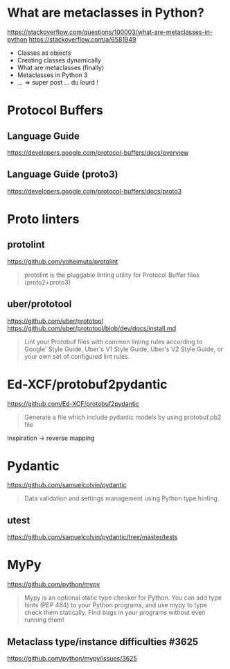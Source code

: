 # What are metaclasses in Python?
https://stackoverflow.com/questions/100003/what-are-metaclasses-in-python
https://stackoverflow.com/a/6581949
- Classes as objects
- Creating classes dynamically
- What are metaclasses (finally)
- Metaclasses in Python 3
- ...
=> super post ... du lourd !

# Protocol Buffers
## Language Guide
https://developers.google.com/protocol-buffers/docs/overview
## Language Guide (proto3)
https://developers.google.com/protocol-buffers/docs/proto3

# Proto linters

## protolint
https://github.com/yoheimuta/protolint
> protolint is the pluggable linting utility for Protocol Buffer files (proto2+proto3)

## uber/prototool
https://github.com/uber/prototool
https://github.com/uber/prototool/blob/dev/docs/install.md

> Lint your Protobuf files with common linting rules according to Google' Style Guide, 
> Uber's V1 Style Guide, Uber's V2 Style Guide, or your own set of configured lint rules.

# Ed-XCF/protobuf2pydantic
https://github.com/Ed-XCF/protobuf2pydantic
> Generate a file which include pydantic models by using protobuf.pb2 file

Inspiration -> reverse mapping

# Pydantic
https://github.com/samuelcolvin/pydantic
> Data validation and settings management using Python type hinting.

## utest
https://github.com/samuelcolvin/pydantic/tree/master/tests

# MyPy
https://github.com/python/mypy
> Mypy is an optional static type checker for Python.
> You can add type hints (PEP 484) to your Python programs, and use mypy to type check them statically.
> Find bugs in your programs without even running them!

## Metaclass type/instance difficulties #3625
https://github.com/python/mypy/issues/3625
